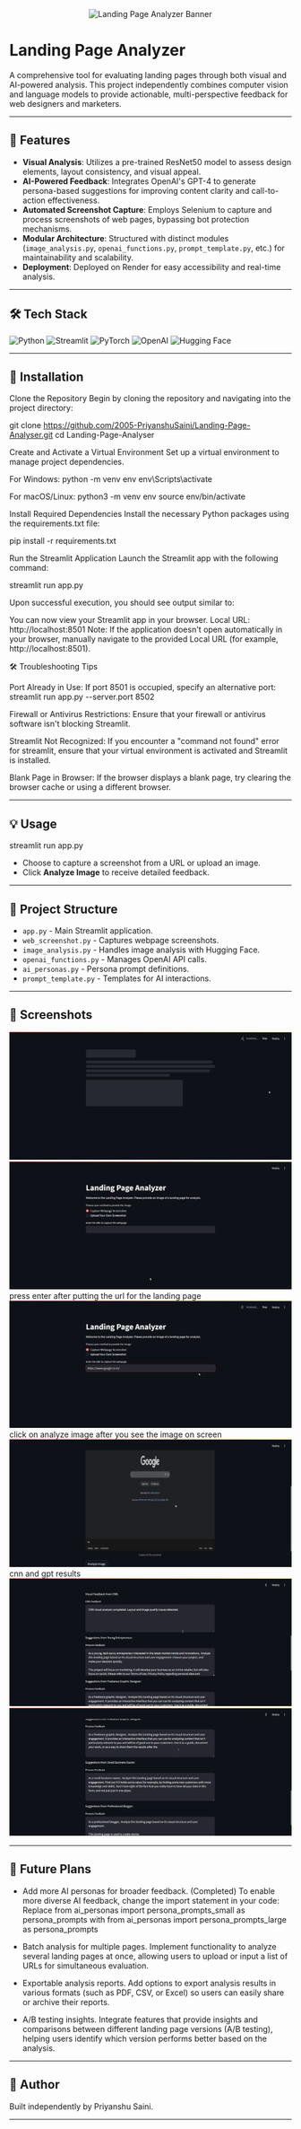 ﻿<div align="center">
  <img src="https://media.giphy.com/media/dWesBcTLavkZuG35MI/giphy.gif" width="600" height="300" alt="Landing Page Analyzer Banner"/>
</div>

# Landing Page Analyzer

A comprehensive tool for evaluating landing pages through both visual and AI-powered analysis. This project independently combines computer vision and language models to provide actionable, multi-perspective feedback for web designers and marketers.

---

## 🚀 Features

- **Visual Analysis**: Utilizes a pre-trained ResNet50 model to assess design elements, layout consistency, and visual appeal.
- **AI-Powered Feedback**: Integrates OpenAI's GPT-4 to generate persona-based suggestions for improving content clarity and call-to-action effectiveness.
- **Automated Screenshot Capture**: Employs Selenium to capture and process screenshots of web pages, bypassing bot protection mechanisms.
- **Modular Architecture**: Structured with distinct modules (`image_analysis.py`, `openai_functions.py`, `prompt_template.py`, etc.) for maintainability and scalability.
- **Deployment**: Deployed on Render for easy accessibility and real-time analysis.

---

## 🛠️ Tech Stack

<div>
  <img src="https://cdn.jsdelivr.net/gh/devicons/devicon/icons/python/python-original.svg" height="40" alt="Python"/>
  <img src="https://cdn.jsdelivr.net/gh/devicons/devicon/icons/streamlit/streamlit-original.svg" height="40" alt="Streamlit"/>
  <img src="https://cdn.jsdelivr.net/gh/devicons/devicon/icons/pytorch/pytorch-original.svg" height="40" alt="PyTorch"/>
  <img src="https://upload.wikimedia.org/wikipedia/commons/4/4e/OpenAI_Logo.svg" height="40" alt="OpenAI"/>
  <img src="https://upload.wikimedia.org/wikipedia/commons/6/69/Hf-logo-with-title.svg" height="40" alt="Hugging Face"/>
</div>

---

## 📝 Installation

Clone the Repository
Begin by cloning the repository and navigating into the project directory:

git clone https://github.com/2005-PriyanshuSaini/Landing-Page-Analyser.git
cd Landing-Page-Analyser

Create and Activate a Virtual Environment
Set up a virtual environment to manage project dependencies.

For Windows:
python -m venv env
env\Scripts\activate

For macOS/Linux:
python3 -m venv env
source env/bin/activate

Install Required Dependencies
Install the necessary Python packages using the requirements.txt file:

pip install -r requirements.txt

Run the Streamlit Application
Launch the Streamlit app with the following command:

streamlit run app.py

Upon successful execution, you should see output similar to:

You can now view your Streamlit app in your browser.
Local URL: http://localhost:8501
Note: If the application doesn't open automatically in your browser, manually navigate to the provided Local URL (for example, http://localhost:8501).

🛠 Troubleshooting Tips

Port Already in Use: If port 8501 is occupied, specify an alternative port:
streamlit run app.py --server.port 8502

Firewall or Antivirus Restrictions: Ensure that your firewall or antivirus software isn't blocking Streamlit.

Streamlit Not Recognized: If you encounter a "command not found" error for streamlit, ensure that your virtual environment is activated and Streamlit is installed.

Blank Page in Browser: If the browser displays a blank page, try clearing the browser cache or using a different browser.

---

## 💡 Usage

streamlit run app.py

- Choose to capture a screenshot from a URL or upload an image.
- Click **Analyze Image** to receive detailed feedback.

---

## 📂 Project Structure

- `app.py` - Main Streamlit application.
- `web_screenshot.py` - Captures webpage screenshots.
- `image_analysis.py` - Handles image analysis with Hugging Face.
- `openai_functions.py` - Manages OpenAI API calls.
- `ai_personas.py` - Persona prompt definitions.
- `prompt_template.py` - Templates for AI interactions.

---

## 📸 Screenshots

![Startup image](image.png)
![Landing page](image-1.png)
press enter after putting the url for the landing page
![Sample url page](image-2.png)
click on analyze image after you see the image on screen
![Screenshot with button](image-3.png)
cnn and gpt results
![Final result-1](image-4.png)
![Final result-2](image-5.png)

---

## 🔮 Future Plans

- Add more AI personas for broader feedback. (Completed)
To enable more diverse AI feedback, change the import statement in your code:
Replace
from ai_personas import persona_prompts_small as persona_prompts
with
from ai_personas import persona_prompts_large as persona_prompts

- Batch analysis for multiple pages.
Implement functionality to analyze several landing pages at once, allowing users to upload or input a list of URLs for simultaneous evaluation.

- Exportable analysis reports.
Add options to export analysis results in various formats (such as PDF, CSV, or Excel) so users can easily share or archive their reports.

- A/B testing insights.
Integrate features that provide insights and comparisons between different landing page versions (A/B testing), helping users identify which version performs better based on the analysis.

---

## 👤 Author

Built independently by Priyanshu Saini.

---
